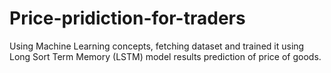 # Price-pridiction-for-traders
Using Machine Learning concepts, fetching dataset and trained it using Long Sort Term Memory (LSTM) model results prediction of price of goods.
